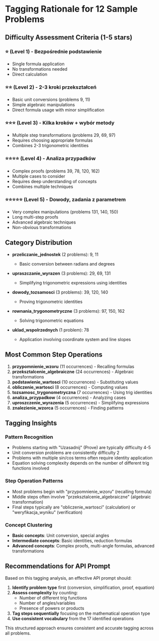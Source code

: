 # Tagging Rationale for 12 Sample Problems

## Difficulty Assessment Criteria (1-5 stars)

### ⭐ (Level 1) - Bezpośrednie podstawienie
- Single formula application
- No transformations needed
- Direct calculation

### ⭐⭐ (Level 2) - 2-3 kroki przekształceń  
- Basic unit conversions (problems 9, 11)
- Simple algebraic manipulations
- Direct formula usage with minor simplification

### ⭐⭐⭐ (Level 3) - Kilka kroków + wybór metody
- Multiple step transformations (problems 29, 69, 97)
- Requires choosing appropriate formulas
- Combines 2-3 trigonometric identities

### ⭐⭐⭐⭐ (Level 4) - Analiza przypadków
- Complex proofs (problems 39, 78, 120, 162)
- Multiple cases to consider
- Requires deep understanding of concepts
- Combines multiple techniques

### ⭐⭐⭐⭐⭐ (Level 5) - Dowody, zadania z parametrem
- Very complex manipulations (problems 131, 140, 150)
- Long multi-step proofs
- Advanced algebraic techniques
- Non-obvious transformations

## Category Distribution

- **przeliczanie_jednostek** (2 problems): 9, 11
  - Basic conversion between radians and degrees
  
- **upraszczanie_wyrazen** (3 problems): 29, 69, 131
  - Simplifying trigonometric expressions using identities
  
- **dowody_tozsamosci** (3 problems): 39, 120, 140
  - Proving trigonometric identities
  
- **rownania_trygonometryczne** (3 problems): 97, 150, 162
  - Solving trigonometric equations
  
- **uklad_wspolrzednych** (1 problem): 78
  - Application involving coordinate system and line slopes

## Most Common Step Operations

1. **przypomnienie_wzoru** (11 occurrences) - Recalling formulas
2. **przeksztalcenie_algebraiczne** (24 occurrences) - Algebraic transformations
3. **podstawienie_wartosci** (10 occurrences) - Substituting values
4. **obliczenie_wartosci** (8 occurrences) - Computing values
5. **tozsamosc_trygonometryczna** (7 occurrences) - Using trig identities
6. **analiza_przypadkow** (4 occurrences) - Analyzing cases
7. **uproszczenie_wyrazenia** (5 occurrences) - Simplifying expressions
8. **znalezienie_wzorca** (5 occurrences) - Finding patterns

## Tagging Insights

### Pattern Recognition
- Problems starting with "Uzasadnij" (Prove) are typically difficulty 4-5
- Unit conversion problems are consistently difficulty 2
- Problems with multiple sin/cos terms often require identity application
- Equation solving complexity depends on the number of different trig functions involved

### Step Operation Patterns
- Most problems begin with "przypomnienie_wzoru" (recalling formula)
- Middle steps often involve "przeksztalcenie_algebraiczne" (algebraic transformation)
- Final steps typically are "obliczenie_wartosci" (calculation) or "weryfikacja_wyniku" (verification)

### Concept Clustering
- **Basic concepts**: Unit conversion, special angles
- **Intermediate concepts**: Basic identities, reduction formulas
- **Advanced concepts**: Complex proofs, multi-angle formulas, advanced transformations

## Recommendations for API Prompt

Based on this tagging analysis, an effective API prompt should:

1. **Identify problem type** first (conversion, simplification, proof, equation)
2. **Assess complexity** by counting:
   - Number of different trig functions
   - Number of angles/variables
   - Presence of powers or products
3. **Tag steps sequentially** focusing on the mathematical operation type
4. **Use consistent vocabulary** from the 17 identified operations

This structured approach ensures consistent and accurate tagging across all problems.